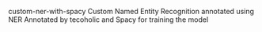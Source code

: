 custom-ner-with-spacy
Custom Named Entity Recognition annotated using NER Annotated by tecoholic and Spacy for training the model


